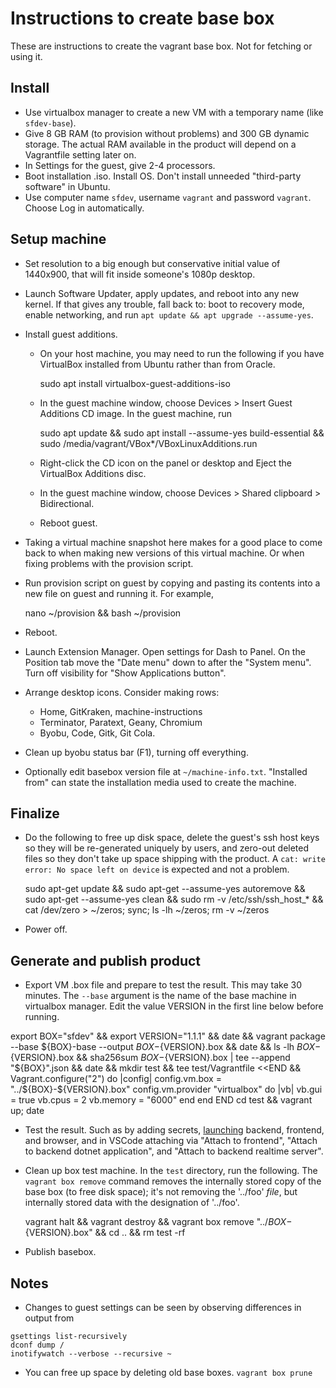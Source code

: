 # Instructions to create base box

These are instructions to create the vagrant base box. Not for fetching or
using it.

## Install

* Use virtualbox manager to create a new VM with a temporary name
  (like `sfdev-base`).
* Give 8 GB RAM (to provision without problems) and 300 GB dynamic storage.
  The actual RAM available in the product will depend on a Vagrantfile setting
  later on.
* In Settings for the guest, give 2-4 processors.
* Boot installation .iso. Install OS. Don't install unneeded
  "third-party software" in Ubuntu.
* Use computer name `sfdev`, username `vagrant` and password `vagrant`.
  Choose Log in automatically.

## Setup machine

* Set resolution to a big enough but conservative initial value of 1440x900,
  that will fit inside someone's 1080p desktop.

* Launch Software Updater, apply updates, and reboot into any new kernel. If
  that gives any trouble, fall back to: boot to recovery mode, enable
  networking, and run `apt update && apt upgrade --assume-yes`.

* Install guest additions.

  * On your host machine, you may need to run the following if you have
    VirtualBox installed from Ubuntu rather than from Oracle.

    sudo apt install virtualbox-guest-additions-iso

  * In the guest machine window, choose Devices > Insert Guest Additions CD
    image. In the guest machine, run

    sudo apt update &&
      sudo apt install --assume-yes build-essential &&
      sudo /media/vagrant/VBox*/VBoxLinuxAdditions.run

  * Right-click the CD icon on the panel or desktop and Eject the
    VirtualBox Additions disc.

  * In the guest machine window, choose Devices > Shared clipboard >
    Bidirectional.

  * Reboot guest.

* Taking a virtual machine snapshot here makes for a good place to come back to
  when making new versions of this virtual machine. Or when fixing problems with
  the provision script.

* Run provision script on guest by copying and pasting its contents
  into a new file on guest and running it. For example,

  nano ~/provision && bash ~/provision

* Reboot.

* Launch Extension Manager. Open settings for Dash to Panel. On the Position
  tab move the "Date menu" down to after the "System menu". Turn off visibility
  for "Show Applications button".

* Arrange desktop icons. Consider making rows:
    - Home, GitKraken, machine-instructions
    - Terminator, Paratext, Geany, Chromium
    - Byobu, Code, Gitk, Git Cola.

* Clean up byobu status bar (F1), turning off everything.

* Optionally edit basebox version file at `~/machine-info.txt`.
  "Installed from" can state the installation media used to create the machine.

## Finalize

* Do the following to free up disk space, delete the guest's ssh host keys so
  they will be re-generated uniquely by users, and zero-out deleted files so
  they don't take up space shipping with the product.
  A `cat: write error: No space left on device` is expected and not a problem.

  sudo apt-get update &&
    sudo apt-get --assume-yes autoremove &&
    sudo apt-get --assume-yes clean &&
    sudo rm -v /etc/ssh/ssh_host_* &&
    cat /dev/zero > ~/zeros; sync; ls -lh ~/zeros; rm -v ~/zeros

* Power off.

## Generate and publish product

* Export VM .box file and prepare to test the result. This may take 30 minutes.
  The `--base` argument is the name of the base machine in virtualbox manager.
  Edit the value VERSION in the first line below before running.

export BOX="sfdev" && export VERSION="1.1.1" &&
  date && vagrant package --base ${BOX}-base --output ${BOX}-${VERSION}.box &&
  date && ls -lh ${BOX}-${VERSION}.box &&
  sha256sum ${BOX}-${VERSION}.box | tee --append "${BOX}".json &&
  date && mkdir test && tee test/Vagrantfile <<END &&
Vagrant.configure("2") do |config|
  config.vm.box = "../${BOX}-${VERSION}.box"
  config.vm.provider "virtualbox" do |vb|
    vb.gui = true
    vb.cpus = 2
    vb.memory = "6000"
  end
end
END
  cd test &&
  vagrant up; date

* Test the result. Such as by adding secrets,
  [launching](https://github.com/sillsdev/web-xforge/wiki/Debugging) backend,
  frontend, and browser, and in VSCode attaching via
  "Attach to frontend",
  "Attach to backend dotnet application", and
  "Attach to backend realtime server".

* Clean up box test machine. In the `test` directory, run the following.
  The `vagrant box remove` command removes the internally stored copy of the
  base box (to free disk space); it's not removing the '../foo' _file_, but
  internally stored data with the designation of '../foo'.

  vagrant halt &&
    vagrant destroy &&
    vagrant box remove "../${BOX}-${VERSION}.box" &&
    cd .. &&
    rm test -rf

* Publish basebox.

## Notes

* Changes to guest settings can be seen by observing differences in output from
```
gsettings list-recursively
dconf dump /
inotifywatch --verbose --recursive ~
```

* You can free up space by deleting old base boxes. `vagrant box prune`
